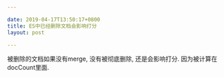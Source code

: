 ```yaml
---

date: 2019-04-17T13:50:17+0800
title: ES中已经删除文档会影响打分
layout: post

---
```


被删除的文档如果没有merge, 没有被彻底删除, 还是会影响打分. 因为被计算在docCount里面.
